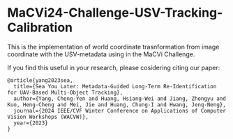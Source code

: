 # MaCVi24-Challenge-USV-Tracking-Calibration

This is the implementation of world coordinate trasnformation from image coordinate with the USV-metadata using in the MaCVi Challenge.

If you find this useful in your research, please cosidering citing our paper:

```
@article{yang2023sea,
  title={Sea You Later: Metadata-Guided Long-Term Re-Identification for UAV-Based Multi-Object Tracking},
  author={Yang, Cheng-Yen and Huang, Hsiang-Wei and Jiang, Zhongyu and Kuo, Heng-Cheng and Mei, Jie and Huang, Chung-I and Hwang, Jenq-Neng},
  journal={2024 IEEE/CVF Winter Conference on Applications of Computer Vision Workshops (WACVW)},
  year={2023}
}
```
